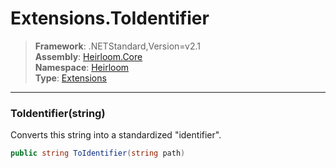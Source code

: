 # Extensions.ToIdentifier

> **Framework**: .NETStandard,Version=v2.1  
> **Assembly**: [Heirloom.Core][0]  
> **Namespace**: [Heirloom][0]  
> **Type**: [Extensions][1]

--------------------------------------------------------------------------------

### ToIdentifier(string)

Converts this string into a standardized "identifier".

```cs
public string ToIdentifier(string path)
```

[0]: ../Heirloom.Core.md
[1]: Heirloom.Extensions.md
